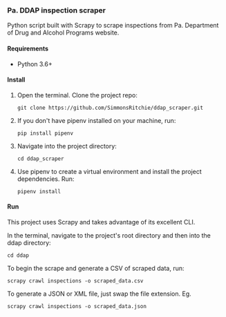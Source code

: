 ### Pa. DDAP inspection scraper

Python script built with Scrapy to scrape inspections from Pa. Department of Drug and Alcohol Programs website.

#### Requirements

- Python 3.6+

#### Install

1. Open the terminal. Clone the project repo:

    `git clone https://github.com/SimmonsRitchie/ddap_scraper.git`

2. If you don't have pipenv installed on your machine, run:

    `pip install pipenv`

3. Navigate into the project directory:

    `cd ddap_scraper`
     
4. Use pipenv to create a virtual environment and install the project 
dependencies. Run:

    `pipenv install`

#### Run

This project uses Scrapy and takes advantage of its excellent CLI.

In the terminal, navigate to the project's root directory and then into the ddap directory:

`cd ddap`

To begin the scrape and generate a CSV of scraped data, run:

`scrapy crawl inspections -o scraped_data.csv`

To generate a JSON or XML file, just swap the file extension. Eg.

`scrapy crawl inspections -o scraped_data.json`

